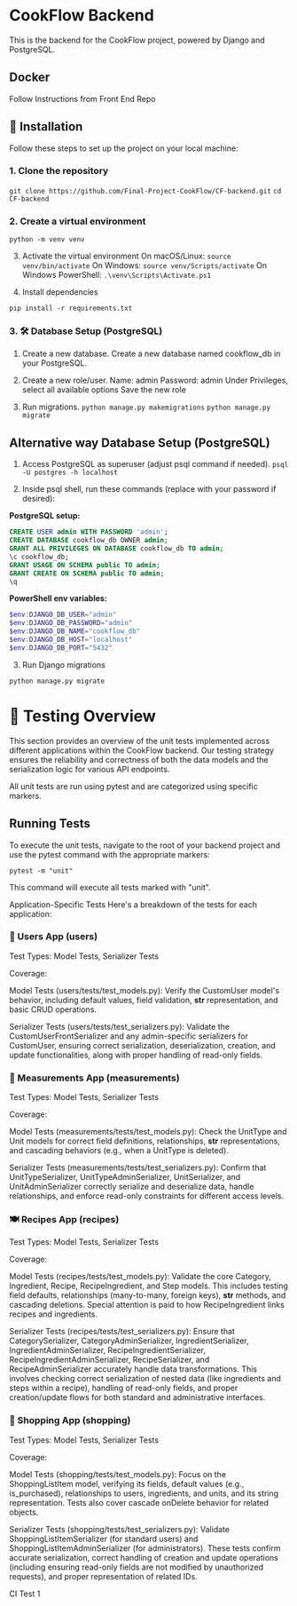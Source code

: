 # CookFlow Backend

This is the backend for the CookFlow project, powered by Django and PostgreSQL.

## Docker

Follow Instructions from Front End Repo 

## 🚀 Installation

Follow these steps to set up the project on your local machine:

### 1. Clone the repository

`git clone https://github.com/Final-Project-CookFlow/CF-backend.git`
`cd CF-backend`

### 2. Create a virtual environment

`python -m venv venv`

3. Activate the virtual environment
   On macOS/Linux:
   `source venv/bin/activate`
   On Windows:
   `source venv/Scripts/activate`
   On Windows PowerShell:
   `.\venv\Scripts\Activate.ps1`

4. Install dependencies

`pip install -r requirements.txt`

### 3. 🛠️ Database Setup (PostgreSQL)

1. Create a new database.
   Create a new database named cookflow_db in your PostgreSQL.

2. Create a new role/user.
   Name: admin
   Password: admin
   Under Privileges, select all available options
   Save the new role

3. Run migrations.
   `python manage.py makemigrations`
   `python manage.py migrate`

## Alternative way Database Setup (PostgreSQL)

1. Access PostgreSQL as superuser (adjust psql command if needed).
   `psql -U postgres -h localhost`

2. Inside psql shell, run these commands (replace with your password if desired):

**PostgreSQL setup:**

```sql
CREATE USER admin WITH PASSWORD 'admin';
CREATE DATABASE cookflow_db OWNER admin;
GRANT ALL PRIVILEGES ON DATABASE cookflow_db TO admin;
\c cookflow_db;
GRANT USAGE ON SCHEMA public TO admin;
GRANT CREATE ON SCHEMA public TO admin;
\q
```

**PowerShell env variables:**

```powershell
$env:DJANGO_DB_USER="admin"
$env:DJANGO_DB_PASSWORD="admin"
$env:DJANGO_DB_NAME="cookflow_db"
$env:DJANGO_DB_HOST="localhost"
$env:DJANGO_DB_PORT="5432"
```

3. Run Django migrations

`python manage.py migrate`


# 🧪 Testing Overview
This section provides an overview of the unit tests implemented across different applications within the CookFlow backend. Our testing strategy ensures the reliability and correctness of both the data models and the serialization logic for various API endpoints.

All unit tests are run using pytest and are categorized using specific markers.

## Running Tests
To execute the unit tests, navigate to the root of your backend project and use the pytest command with the appropriate markers:
```
pytest -m "unit"
```
This command will execute all tests marked with "unit".

Application-Specific Tests
Here's a breakdown of the tests for each application:

### 👤 Users App (users)
Test Types: Model Tests, Serializer Tests

Coverage:

Model Tests (users/tests/test_models.py): Verify the CustomUser model's behavior, including default values, field validation, __str__ representation, and basic CRUD operations.

Serializer Tests (users/tests/test_serializers.py): Validate the CustomUserFrontSerializer and any admin-specific serializers for CustomUser, ensuring correct serialization, deserialization, creation, and update functionalities, along with proper handling of read-only fields.

### 📏 Measurements App (measurements)
Test Types: Model Tests, Serializer Tests

Coverage:

Model Tests (measurements/tests/test_models.py): Check the UnitType and Unit models for correct field definitions, relationships, __str__ representations, and cascading behaviors (e.g., when a UnitType is deleted).

Serializer Tests (measurements/tests/test_serializers.py): Confirm that UnitTypeSerializer, UnitTypeAdminSerializer, UnitSerializer, and UnitAdminSerializer correctly serialize and deserialize data, handle relationships, and enforce read-only constraints for different access levels.

### 🍽️ Recipes App (recipes)
Test Types: Model Tests, Serializer Tests

Coverage:

Model Tests (recipes/tests/test_models.py): Validate the core Category, Ingredient, Recipe, RecipeIngredient, and Step models. This includes testing field defaults, relationships (many-to-many, foreign keys), __str__ methods, and cascading deletions. Special attention is paid to how RecipeIngredient links recipes and ingredients.

Serializer Tests (recipes/tests/test_serializers.py): Ensure that CategorySerializer, CategoryAdminSerializer, IngredientSerializer, IngredientAdminSerializer, RecipeIngredientSerializer, RecipeIngredientAdminSerializer, RecipeSerializer, and RecipeAdminSerializer accurately handle data transformations. This involves checking correct serialization of nested data (like ingredients and steps within a recipe), handling of read-only fields, and proper creation/update flows for both standard and administrative interfaces.

### 🛒 Shopping App (shopping)
Test Types: Model Tests, Serializer Tests

Coverage:

Model Tests (shopping/tests/test_models.py): Focus on the ShoppingListItem model, verifying its fields, default values (e.g., is_purchased), relationships to users, ingredients, and units, and its string representation. Tests also cover cascade onDelete behavior for related objects.

Serializer Tests (shopping/tests/test_serializers.py): Validate ShoppingListItemSerializer (for standard users) and ShoppingListItemAdminSerializer (for administrators). These tests confirm accurate serialization, correct handling of creation and update operations (including ensuring read-only fields are not modified by unauthorized requests), and proper representation of related IDs.

CI Test 1
